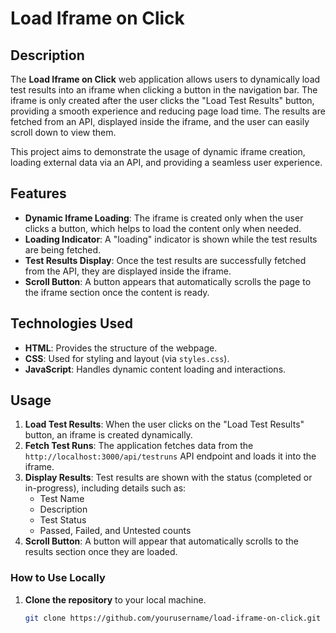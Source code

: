 # Load Iframe on Click

## Description

The **Load Iframe on Click** web application allows users to dynamically load test results into an iframe when clicking a button in the navigation bar. The iframe is only created after the user clicks the "Load Test Results" button, providing a smooth experience and reducing page load time. The results are fetched from an API, displayed inside the iframe, and the user can easily scroll down to view them.

This project aims to demonstrate the usage of dynamic iframe creation, loading external data via an API, and providing a seamless user experience.

## Features

- **Dynamic Iframe Loading**: The iframe is created only when the user clicks a button, which helps to load the content only when needed.
- **Loading Indicator**: A "loading" indicator is shown while the test results are being fetched.
- **Test Results Display**: Once the test results are successfully fetched from the API, they are displayed inside the iframe.
- **Scroll Button**: A button appears that automatically scrolls the page to the iframe section once the content is ready.
  
## Technologies Used

- **HTML**: Provides the structure of the webpage.
- **CSS**: Used for styling and layout (via `styles.css`).
- **JavaScript**: Handles dynamic content loading and interactions.

## Usage

1. **Load Test Results**: When the user clicks on the "Load Test Results" button, an iframe is created dynamically. 
2. **Fetch Test Runs**: The application fetches data from the `http://localhost:3000/api/testruns` API endpoint and loads it into the iframe.
3. **Display Results**: Test results are shown with the status (completed or in-progress), including details such as:
   - Test Name
   - Description
   - Test Status
   - Passed, Failed, and Untested counts
4. **Scroll Button**: A button will appear that automatically scrolls to the results section once they are loaded.

### How to Use Locally

1. **Clone the repository** to your local machine.
   ```bash
   git clone https://github.com/yourusername/load-iframe-on-click.git
